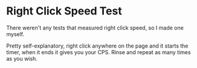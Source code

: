 # Right Click Speed Test
There weren't any tests that measured right click speed, so I made one myself.

Pretty self-explanatory, right click anywhere on the page and it starts the timer, when it ends it gives you your CPS. Rinse and repeat as many times as you wish.
